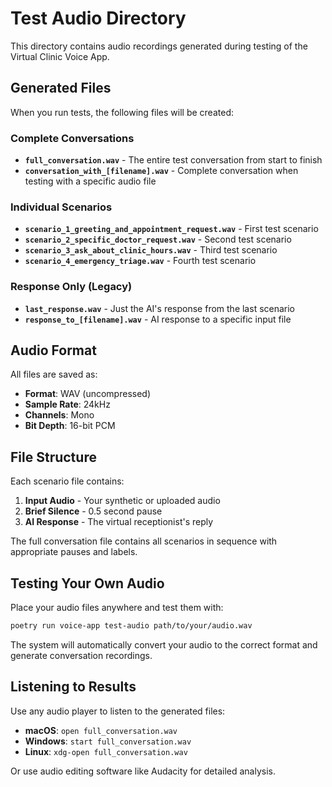 # Test Audio Directory

This directory contains audio recordings generated during testing of the Virtual Clinic Voice App.

## Generated Files

When you run tests, the following files will be created:

### Complete Conversations
- **`full_conversation.wav`** - The entire test conversation from start to finish
- **`conversation_with_[filename].wav`** - Complete conversation when testing with a specific audio file

### Individual Scenarios
- **`scenario_1_greeting_and_appointment_request.wav`** - First test scenario
- **`scenario_2_specific_doctor_request.wav`** - Second test scenario
- **`scenario_3_ask_about_clinic_hours.wav`** - Third test scenario
- **`scenario_4_emergency_triage.wav`** - Fourth test scenario

### Response Only (Legacy)
- **`last_response.wav`** - Just the AI's response from the last scenario
- **`response_to_[filename].wav`** - AI response to a specific input file

## Audio Format

All files are saved as:
- **Format**: WAV (uncompressed)
- **Sample Rate**: 24kHz
- **Channels**: Mono
- **Bit Depth**: 16-bit PCM

## File Structure

Each scenario file contains:
1. **Input Audio** - Your synthetic or uploaded audio
2. **Brief Silence** - 0.5 second pause
3. **AI Response** - The virtual receptionist's reply

The full conversation file contains all scenarios in sequence with appropriate pauses and labels.

## Testing Your Own Audio

Place your audio files anywhere and test them with:
```bash
poetry run voice-app test-audio path/to/your/audio.wav
```

The system will automatically convert your audio to the correct format and generate conversation recordings.

## Listening to Results

Use any audio player to listen to the generated files:
- **macOS**: `open full_conversation.wav`
- **Windows**: `start full_conversation.wav`
- **Linux**: `xdg-open full_conversation.wav`

Or use audio editing software like Audacity for detailed analysis.
